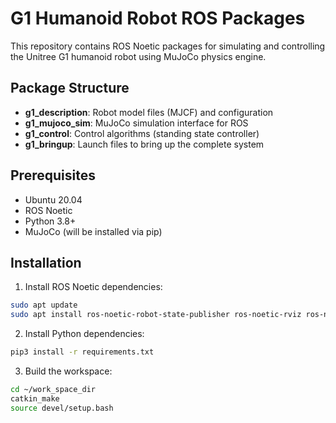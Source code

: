 # G1 Humanoid Robot ROS Packages

This repository contains ROS Noetic packages for simulating and controlling the Unitree G1 humanoid robot using MuJoCo physics engine.

## Package Structure

- **g1_description**: Robot model files (MJCF) and configuration
- **g1_mujoco_sim**: MuJoCo simulation interface for ROS
- **g1_control**: Control algorithms (standing state controller)
- **g1_bringup**: Launch files to bring up the complete system

## Prerequisites

- Ubuntu 20.04
- ROS Noetic
- Python 3.8+
- MuJoCo (will be installed via pip)

## Installation

1. Install ROS Noetic dependencies:
```bash
sudo apt update
sudo apt install ros-noetic-robot-state-publisher ros-noetic-rviz ros-noetic-tf2-ros ros-noetic-tf2-geometry-msgs
```

2. Install Python dependencies:
```bash
pip3 install -r requirements.txt
```

3. Build the workspace:
```bash
cd ~/work_space_dir
catkin_make
source devel/setup.bash
```

